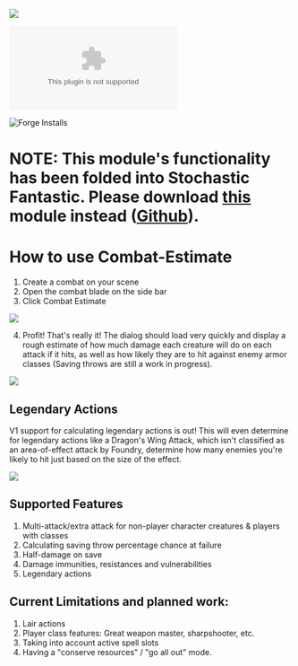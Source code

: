 ![](https://img.shields.io/badge/Foundry-v9.269-informational)
<!--- Downloads @ Latest Badge -->
<!--- replace <user>/<repo> with your username/repository -->
![Latest Release Download Count](https://img.shields.io/github/downloads/etriebe/combat-estimate/latest/module.zip)

<!--- Forge Bazaar Install % Badge -->
<!--- replace <your-module-name> with the `name` in your manifest -->
![Forge Installs](https://img.shields.io/badge/dynamic/json?label=Forge%20Installs&query=package.installs&suffix=%25&url=https%3A%2F%2Fforge-vtt.com%2Fapi%2Fbazaar%2Fpackage%2Fcombat-estimate&colorB=4aa94a)


# NOTE: This module's functionality has been folded into Stochastic Fantastic. Please download [this](https://foundryvtt.com/packages/dnd-randomizer) module instead ([Github](https://github.com/etriebe/dnd-randomizer)). 


# How to use Combat-Estimate

1. Create a combat on your scene
2. Open the combat blade on the side bar
3. Click Combat Estimate

![](images/2022-05-04-08-57-33.png)

4. Profit! That's really it! The dialog should load very quickly and display a rough estimate of how much damage each creature will do on each attack if it hits, as well as how likely they are to hit against enemy armor classes (Saving throws are still a work in progress).

![](images/2022-05-04-08-59-57.png)

## Legendary Actions

V1 support for calculating legendary actions is out! This will even determine for legendary actions like a Dragon's Wing Attack, which isn't classified as an area-of-effect attack by Foundry, determine how many enemies you're likely to hit just based on the size of the effect. 

![](images/2022-05-09-12-59-08.png)

## Supported Features

1. Multi-attack/extra attack for non-player character creatures & players with classes
2. Calculating saving throw percentage chance at failure
3. Half-damage on save
4. Damage immunities, resistances and vulnerabilities 
5. Legendary actions

## Current Limitations and planned work: 

1. Lair actions
2. Player class features: Great weapon master, sharpshooter, etc. 
3. Taking into account active spell slots
4. Having a "conserve resources" / "go all out" mode. 